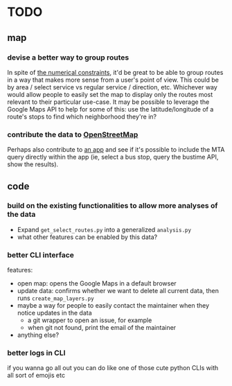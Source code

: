 TODO
==============

## map

### devise a better way to group routes
In spite of [the numerical constraints](./README.md#route-groups), it'd be great to be able to group routes in a way that makes more sense from a user's point of view. This could be by area / select service vs regular service / direction, etc.
Whichever way would allow people to easily set the map to display only the routes most relevant to their particular use-case. 
It may be possible to leverage the Google Maps API to help for some of this: use the latitude/longitude of a route's stops to find which neighborhood they're in?

### contribute the data to [OpenStreetMap](https://openstreetmap.us/)
Perhaps also contribute to [an app](https://apps.apple.com/us/app/osmand-maps-travel-navigate/id934850257) and see if it's possible to include the MTA query directly within the app (ie, select a bus stop, query the bustime API, show the results).

## code

### build on the existing functionalities to allow more analyses of the data
 - Expand `get_select_routes.py` into a generalized `analysis.py`
 - what other features can be enabled by this data?

### better CLI interface
features:
 - open map: opens the Google Maps in a default browser
 - update data: confirms whether we want to delete all current data, then runs `create_map_layers.py`
 - maybe a way for people to easily contact the maintainer when they notice updates in the data
    - a git wrapper to open an issue, for example
    - when git not found, print the email of the maintainer
 - anything else?

### better logs in CLI
if you wanna go all out you can do like one of those cute python CLIs with all sort of emojis etc
